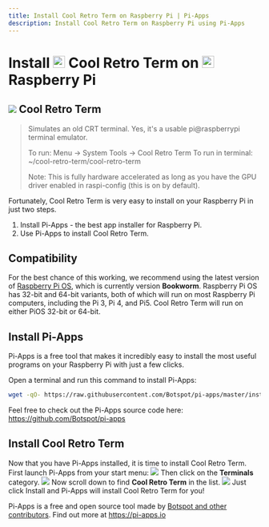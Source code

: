 ```yaml
---
title: Install Cool Retro Term on Raspberry Pi | Pi-Apps
description: Install Cool Retro Term on Raspberry Pi using Pi-Apps
---
```

<div class="simple-install-content content">

# Install <img src="/img/app-icons/Cool Retro Term/icon-64.png" height=24> Cool Retro Term on <img src=/img/other-icons/raspberrypi-icon.svg height=24> Raspberry Pi

## <img src="/img/app-icons/Cool Retro Term/icon-64.png"> Cool Retro Term
> Simulates an old CRT terminal.
> Yes, it's a usable pi@raspberrypi terminal emulator.
> 
> To run: Menu -> System Tools -> Cool Retro Term
> To run in terminal: ~/cool-retro-term/cool-retro-term
> 
> Note: This is fully hardware accelerated as long as you have the GPU driver enabled in raspi-config (this is on by default).

Fortunately, Cool Retro Term is very easy to install on your Raspberry Pi in just two steps.
1. Install Pi-Apps - the best app installer for Raspberry Pi.
2. Use Pi-Apps to install Cool Retro Term.
</div>
<div class="simple-install-content content">

## Compatibility
For the best chance of this working, we recommend using the latest version of [Raspberry Pi OS](https://www.raspberrypi.com/software/), which is currently version **Bookworm**.
Raspberry Pi OS has 32-bit and 64-bit variants, both of which will run on most Raspberry Pi computers, including the Pi 3, Pi 4, and Pi5.
Cool Retro Term will run on either PiOS 32-bit or 64-bit.
</div>
<div class="simple-install-content content">

## Install Pi-Apps

Pi-Apps is a free tool that makes it incredibly easy to install the most useful programs on your Raspberry Pi with just a few clicks.

Open a terminal and run this command to install Pi-Apps:
```bash
wget -qO- https://raw.githubusercontent.com/Botspot/pi-apps/master/install | bash
```
Feel free to check out the Pi-Apps source code here: https://github.com/Botspot/pi-apps
</div>
<div class="simple-install-content content">

## Install Cool Retro Term

Now that you have Pi-Apps installed, it is time to install Cool Retro Term.
First launch Pi-Apps from your start menu:
<img src="/img/start-menu.png">
Then click on the <b>Terminals</b> category.
<img src="/img/category-selections/Terminals.png">
Now scroll down to find <b>Cool Retro Term</b> in the list.
<img src="/img/app-icons/Cool Retro Term/app-selection.png">
Just click Install and Pi-Apps will install Cool Retro Term for you!
</div>
<div class="simple-install-content content">

Pi-Apps is a free and open source tool made by [Botspot and other contributors](/about/#contributors). Find out more at https://pi-apps.io
</div>
